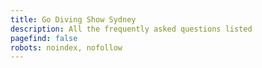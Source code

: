 ```yaml
---
title: Go Diving Show Sydney
description: All the frequently asked questions listed
pagefind: false
robots: noindex, nofollow
---
```



